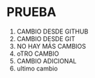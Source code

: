 # PRUEBA

1. CAMBIO DESDE GITHUB
2. CAMBIO DESDE GIT
2. NO HAY MÁS CAMBIOS
2. oTRO CAMBIO
2. CAMBIO ADICIONAL
3. ultimo cambio
